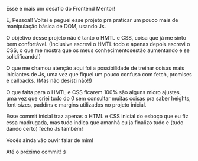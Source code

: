 Esse é mais um desafio do Frontend Mentor!

É, Pessoal! Voltei e peguei esse projeto pra praticar um pouco mais de manipulação básica de DOM, usando Js.

O objetivo desse projeto não é tanto o HMTL e CSS, coisa que já me sinto bem confortável.
(Inclusive escrevi o HMTL todo e apenas depois escrevi o CSS, o que me mostra que os meus conhecimentosestão aumentando e se solidificando!)

O que me chamou atenção aqui foi a possibilidade de treinar coisas mais iniciantes de Js, uma vez que fiquei um pouco confuso com fetch, promises e callbacks. (Mas não desisti não!!)

O que falta para o HMTL e CSS ficarem 100% são alguns micro ajustes, uma vez que criei tudo do 0 sem consultar muitas coisas pra saber heights, font-sizes, paddins e margins utilizados
no projeto inicial.

Esse commit inicial traz apenas o HTML e CSS inicial do esboço que eu fiz essa madrugada, mas tudo indica que amanhã eu ja finalizo tudo e (tudo dando certo) fecho Js também!

Vocês ainda vão ouvir falar de mim!

Até o próximo commit! :)
